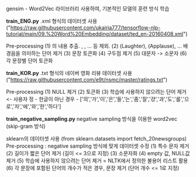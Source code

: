 gensim - Word2Vec 라이브러리 사용하여, 기본적인 모델의 훈련 방식 학습

**train_ENG.py**
.xml 형식의 데이터셋 사용 ("https://raw.githubusercontent.com/ukairia777/tensorflow-nlp-tutorial/main/09.%20Word%20Embedding/dataset/ted_en-20160408.xml")

Pre-processing
(1) <content>의 내용 추출. <head>, <url>, ... 등 제외.
(2) (Laughter), (Applause), ... 배경음을 의미하는 단어 제거
(3) 문장 토큰화
(4) 구두점 제거
(5) 대문자 -> 소문자
(6) 각 문장별 단어 토큰화

**train_KOR.py**
.txt 형식의 네이버 영화 리뷰 데이터셋 사용 ("https://raw.githubusercontent.com/e9t/nsmc/master/ratings.txt")

Pre-processing
(1) NULL 제거
(2) 토큰화
(3) 학습에 사용하지 않으려는 단어 제거 <- 사용자 정
     - 한글이 아닌 경우
     - ['의','가','이','은','들','는','좀','잘','걍','과','도','를','으로','자','에','와','한','하다']


**train_negative_sampling.py**
negative sampling 방식을 이용한 word2vec (skip-gram 방식)

sklearn의 데이터셋 사용 (from sklearn.datasets import fetch_20newsgroups)
Pre-processing : negative sampling 방식에 맞게 데이터셋 수정
(1) 특수 문자 제거
(2) 길이가 짧은 단어 제거 (길이 <= 3으로 지정)
(3) 소문자화
(4) empty 값, NULL값 제거
(5) 학습에 사용하지 않으려는 단어 제거 = NLTK에서 정의한 불용어 리스트 활용
(6) 각 문장에 포함된 단어의 개수가 적은 경우, 문장 제거 (단어 개수 <= 1로 지정)
